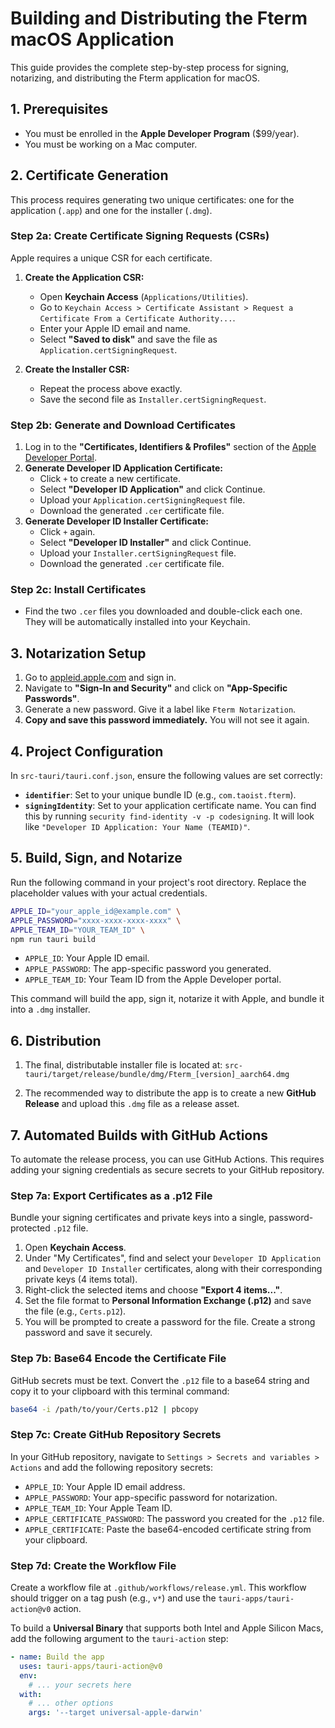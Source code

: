# Building and Distributing the Fterm macOS Application

This guide provides the complete step-by-step process for signing, notarizing, and distributing the Fterm application for macOS.

## 1. Prerequisites

- You must be enrolled in the **Apple Developer Program** ($99/year).
- You must be working on a Mac computer.

## 2. Certificate Generation

This process requires generating two unique certificates: one for the application (`.app`) and one for the installer (`.dmg`).

### Step 2a: Create Certificate Signing Requests (CSRs)

Apple requires a unique CSR for each certificate.

1.  **Create the Application CSR:**
    - Open **Keychain Access** (`Applications/Utilities`).
    - Go to `Keychain Access > Certificate Assistant > Request a Certificate From a Certificate Authority...`.
    - Enter your Apple ID email and name.
    - Select **"Saved to disk"** and save the file as `Application.certSigningRequest`.

2.  **Create the Installer CSR:**
    - Repeat the process above exactly.
    - Save the second file as `Installer.certSigningRequest`.

### Step 2b: Generate and Download Certificates

1.  Log in to the **"Certificates, Identifiers & Profiles"** section of the [Apple Developer Portal](https://developer.apple.com/account/resources/certificates/list).
2.  **Generate Developer ID Application Certificate:**
    - Click `+` to create a new certificate.
    - Select **"Developer ID Application"** and click Continue.
    - Upload your `Application.certSigningRequest` file.
    - Download the generated `.cer` certificate file.
3.  **Generate Developer ID Installer Certificate:**
    - Click `+` again.
    - Select **"Developer ID Installer"** and click Continue.
    - Upload your `Installer.certSigningRequest` file.
    - Download the generated `.cer` certificate file.

### Step 2c: Install Certificates

- Find the two `.cer` files you downloaded and double-click each one. They will be automatically installed into your Keychain.

## 3. Notarization Setup

1.  Go to [appleid.apple.com](https://appleid.apple.com) and sign in.
2.  Navigate to **"Sign-In and Security"** and click on **"App-Specific Passwords"**.
3.  Generate a new password. Give it a label like `Fterm Notarization`.
4.  **Copy and save this password immediately.** You will not see it again.

## 4. Project Configuration

In `src-tauri/tauri.conf.json`, ensure the following values are set correctly:

- **`identifier`**: Set to your unique bundle ID (e.g., `com.taoist.fterm`).
- **`signingIdentity`**: Set to your application certificate name. You can find this by running `security find-identity -v -p codesigning`. It will look like `"Developer ID Application: Your Name (TEAMID)"`.

## 5. Build, Sign, and Notarize

Run the following command in your project's root directory. Replace the placeholder values with your actual credentials.

```sh
APPLE_ID="your_apple_id@example.com" \
APPLE_PASSWORD="xxxx-xxxx-xxxx-xxxx" \
APPLE_TEAM_ID="YOUR_TEAM_ID" \
npm run tauri build
```

- `APPLE_ID`: Your Apple ID email.
- `APPLE_PASSWORD`: The app-specific password you generated.
- `APPLE_TEAM_ID`: Your Team ID from the Apple Developer portal.

This command will build the app, sign it, notarize it with Apple, and bundle it into a `.dmg` installer.

## 6. Distribution

1.  The final, distributable installer file is located at:
    `src-tauri/target/release/bundle/dmg/Fterm_[version]_aarch64.dmg`

2.  The recommended way to distribute the app is to create a new **GitHub Release** and upload this `.dmg` file as a release asset.

## 7. Automated Builds with GitHub Actions

To automate the release process, you can use GitHub Actions. This requires adding your signing credentials as secure secrets to your GitHub repository.

### Step 7a: Export Certificates as a .p12 File

Bundle your signing certificates and private keys into a single, password-protected `.p12` file.

1.  Open **Keychain Access**.
2.  Under "My Certificates", find and select your `Developer ID Application` and `Developer ID Installer` certificates, along with their corresponding private keys (4 items total).
3.  Right-click the selected items and choose **"Export 4 items..."**.
4.  Set the file format to **Personal Information Exchange (.p12)** and save the file (e.g., `Certs.p12`).
5.  You will be prompted to create a password for the file. Create a strong password and save it securely.

### Step 7b: Base64 Encode the Certificate File

GitHub secrets must be text. Convert the `.p12` file to a base64 string and copy it to your clipboard with this terminal command:

```sh
base64 -i /path/to/your/Certs.p12 | pbcopy
```

### Step 7c: Create GitHub Repository Secrets

In your GitHub repository, navigate to `Settings > Secrets and variables > Actions` and add the following repository secrets:

-   `APPLE_ID`: Your Apple ID email address.
-   `APPLE_PASSWORD`: Your app-specific password for notarization.
-   `APPLE_TEAM_ID`: Your Apple Team ID.
-   `APPLE_CERTIFICATE_PASSWORD`: The password you created for the `.p12` file.
-   `APPLE_CERTIFICATE`: Paste the base64-encoded certificate string from your clipboard.

### Step 7d: Create the Workflow File

Create a workflow file at `.github/workflows/release.yml`. This workflow should trigger on a tag push (e.g., `v*`) and use the `tauri-apps/tauri-action@v0` action.

To build a **Universal Binary** that supports both Intel and Apple Silicon Macs, add the following argument to the `tauri-action` step:

```yaml
- name: Build the app
  uses: tauri-apps/tauri-action@v0
  env:
    # ... your secrets here
  with:
    # ... other options
    args: '--target universal-apple-darwin'
```
